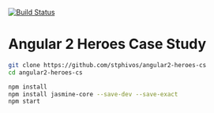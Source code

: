 [![Build Status](https://travis-ci.org/stphivos/angular2-heroes-cs.svg?branch=master)](https://travis-ci.org/stphivos/angular2-heroes-cs)

# Angular 2 Heroes Case Study

```bash
git clone https://github.com/stphivos/angular2-heroes-cs
cd angular2-heroes-cs

npm install
npm install jasmine-core --save-dev --save-exact
npm start
```
